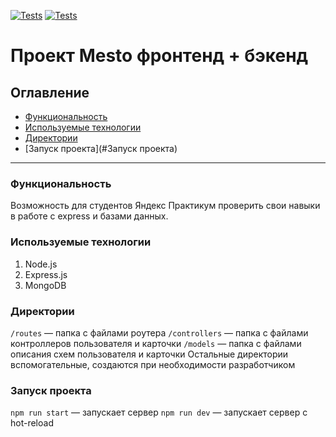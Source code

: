 [![Tests](../../actions/workflows/tests-13-sprint.yml/badge.svg)](../../actions/workflows/tests-13-sprint.yml) [![Tests](../../actions/workflows/tests-14-sprint.yml/badge.svg)](../../actions/workflows/tests-14-sprint.yml)
# Проект Mesto фронтенд + бэкенд

## Оглавление
* [Функциональность](#Функциональность)
* [Используемые технологии](#Tехнологии)
* [Директории](#Директории)
* [Запуск проекта](#Запуск проекта)

________________________________
<a name="Функциональность"></a>
### Функциональность
Возможность для студентов Яндекс Практикум проверить свои навыки в работе с express и базами данных.

<a name="Tехнологии"></a>
### Используемые технологии
1. Node.js
2. Express.js
3. MongoDB

<a name="Директории"></a>
### Директории
`/routes` — папка с файлами роутера
`/controllers` — папка с файлами контроллеров пользователя и карточки
`/models` — папка с файлами описания схем пользователя и карточки
Остальные директории вспомогательные, создаются при необходимости разработчиком

<a name="Запуск проекта"></a>
### Запуск проекта
`npm run start` — запускает сервер
`npm run dev` — запускает сервер с hot-reload
